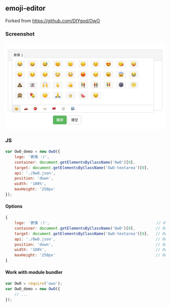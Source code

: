 ## emoji-editor
Forked from https://github.com/DIYgod/OwO

### Screenshot

<img src="https://github.com/emanci/emoji-editor/blob/master/screenshot.png" width = "600" alt="emoji-editor" align=center />

### JS

```js
var OwO_demo = new OwO({
    logo: '表情 :)',
    container: document.getElementsByClassName('OwO')[0],
    target: document.getElementsByClassName('OwO-textarea')[0],
    api: './OwO.json',
    position: 'down',
    width: '100%',
    maxHeight: '250px'
});
```

#### Options

```js
{
    logo: '表情 :)',                                               // OwO button text, default: `表情 :)`
    container: document.getElementsByClassName('OwO')[0],         // OwO container, default: `document.getElementsByClassName('OwO')[0]`
    target: document.getElementsByClassName('OwO-textarea')[0],   // OwO target input or textarea, default: `document.getElementsByTagName('textarea')[0]`
    api: './OwO.json',                                            // OwO Emoticon data api, default: `http://localhost/emoji-editor/demo/OwO.json`
    position: 'down',                                             // OwO body position, default: `down`
    width: '100%',                                                // OwO body width, default: `100%`
    maxHeight: '250px'                                            // OwO body max-height, default: `250px`
}
```

#### Work with module bundler

```js
var OwO = require('owo');
var OwO_demo = new OwO({
    // ...
});
```
